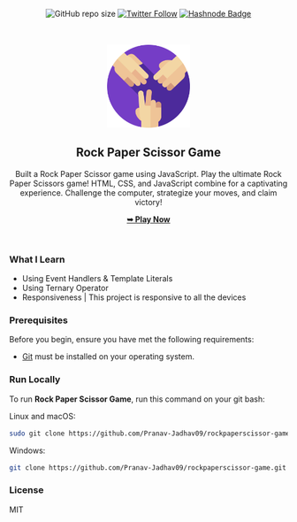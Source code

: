 <div align="center">

![GitHub repo size](https://img.shields.io/github/repo-size/Pranav-Jadhav09/rockpaperscissor-game) 
[![Twitter Follow](https://img.shields.io/twitter/follow/Pranav_Jadhav09?style=social)](https://twitter.com/Pranav_Jadhav09)
[![Hashnode Badge](https://img.shields.io/badge/Read_What_I_learn-2962FF?style=social&logo=hashnode&logoColor=blue)](https://thejrpranav09.hashnode.dev/how-to-make-rock-paper-scissor-game-using-javascript)

<br />
<br />

<img src="./assets/images/favicon-512.png" style="width: 150px">

<h2 align="center">Rock Paper Scissor Game</h2>
Built a Rock Paper Scissor game using JavaScript.
Play the ultimate Rock Paper Scissors game! HTML, CSS, and JavaScript combine for a captivating experience. Challenge the computer, strategize your moves, and claim victory!

<a href="https://rockpaperscissor-jrpranav.netlify.app/"><strong>➥ Play Now</strong></a>

</div>

<br />

### What I Learn

- Using Event Handlers & Template Literals
- Using Ternary Operator
- Responsiveness | This project is responsive to all the devices

### Prerequisites

Before you begin, ensure you have met the following requirements:

- [Git](https://git-scm.com/downloads "Download Git") must be installed on your operating system.

### Run Locally

To run **Rock Paper Scissor Game**, run this command on your git bash:

Linux and macOS:

```bash
sudo git clone https://github.com/Pranav-Jadhav09/rockpaperscissor-gamee.git
```

Windows:

```bash
git clone https://github.com/Pranav-Jadhav09/rockpaperscissor-game.git
```

### License

MIT
